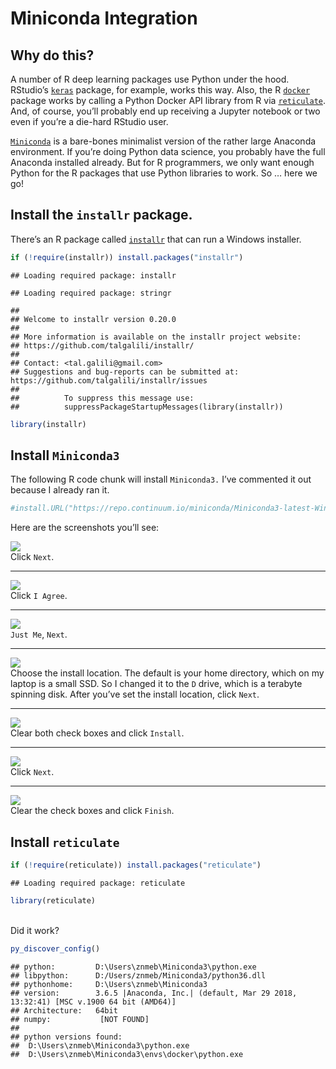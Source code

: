 Miniconda Integration
================

## Why do this?

A number of R deep learning packages use Python under the hood.
RStudio’s [`keras`](https://keras.rstudio.com/) package, for example,
works this way. Also, the R
[`docker`](https://bhaskarvk.github.io/docker/) package works by calling
a Python Docker API library from R via
[`reticulate`](https://rstudio.github.io/reticulate/). And, of course,
you’ll probably end up receiving a Jupyter notebook or two even if
you’re a die-hard RStudio user.

[`Miniconda`](https://conda.io/miniconda.html) is a bare-bones
minimalist version of the rather large Anaconda environment. If you’re
doing Python data science, you probably have the full Anaconda installed
already. But for R programmers, we only want enough Python for the R
packages that use Python libraries to work. So … here we go\!

## Install the `installr` package.

There’s an R package called
[`installr`](https://github.com/talgalili/installr) that can run a
Windows installer.

``` r
if (!require(installr)) install.packages("installr")
```

    ## Loading required package: installr

    ## Loading required package: stringr

    ## 
    ## Welcome to installr version 0.20.0
    ## 
    ## More information is available on the installr project website:
    ## https://github.com/talgalili/installr/
    ## 
    ## Contact: <tal.galili@gmail.com>
    ## Suggestions and bug-reports can be submitted at: https://github.com/talgalili/installr/issues
    ## 
    ##          To suppress this message use:
    ##          suppressPackageStartupMessages(library(installr))

``` r
library(installr)
```

## Install `Miniconda3`

The following R code chunk will install `Miniconda3.` I’ve commented it
out because I already ran
it.

``` r
#install.URL("https://repo.continuum.io/miniconda/Miniconda3-latest-Windows-x86_64.exe")
```

Here are the screenshots you’ll
see:

![](screenshots/2018-08-31%2016_12_57-Miniconda3%204.5.4%20\(64-bit\)%20Setup.png)<!-- -->
<br>Click
`Next`.

-----

![](screenshots/2018-08-31%2016_13_57-Miniconda3%204.5.4%20\(64-bit\)%20Setup.png)<!-- -->
<br>Click `I
Agree`.

-----

![](screenshots/2018-08-31%2016_14_23-Miniconda3%204.5.4%20\(64-bit\)%20Setup.png)<!-- -->
<br>`Just Me`,
`Next`.

-----

![](screenshots/2018-08-31%2016_16_11-Miniconda3%204.5.4%20\(64-bit\)%20Setup.png)<!-- -->
<br>Choose the install location. The default is your home directory,
which on my laptop is a small SSD. So I changed it to the `D` drive,
which is a terabyte spinning disk. After you’ve set the install
location, click
`Next`.

-----

![](screenshots/2018-08-31%2016_18_47-Miniconda3%204.5.4%20\(64-bit\)%20Setup.png)<!-- -->
<br>Clear both check boxes and click
`Install`.

-----

![](screenshots/2018-08-31%2016_21_12-Miniconda3%204.5.4%20\(64-bit\)%20Setup.png)<!-- -->
<br>Click
`Next`.

-----

![](screenshots/2018-08-31%2016_21_44-Miniconda3%204.5.4%20\(64-bit\)%20Setup.png)<!-- -->
<br>Clear the check boxes and click `Finish`.

## Install `reticulate`

``` r
if (!require(reticulate)) install.packages("reticulate")
```

    ## Loading required package: reticulate

``` r
library(reticulate)
```

<br>Did it work?

``` r
py_discover_config()
```

    ## python:         D:\Users\znmeb\Miniconda3\python.exe
    ## libpython:      D:/Users/znmeb/Miniconda3/python36.dll
    ## pythonhome:     D:\Users\znmeb\Miniconda3
    ## version:        3.6.5 |Anaconda, Inc.| (default, Mar 29 2018, 13:32:41) [MSC v.1900 64 bit (AMD64)]
    ## Architecture:   64bit
    ## numpy:           [NOT FOUND]
    ## 
    ## python versions found: 
    ##  D:\Users\znmeb\Miniconda3\python.exe
    ##  D:\Users\znmeb\Miniconda3\envs\docker\python.exe
